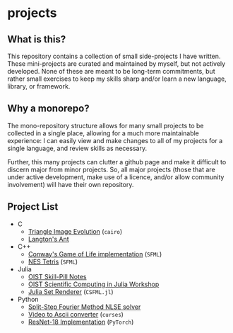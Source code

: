 # projects

## What is this?

This repository contains a collection of small side-projects I have written.
These mini-projects are curated and maintained by myself, but not actively developed.
None of these are meant to be long-term commitments, but rather small exercises to keep my skills sharp and/or learn a new language, library, or framework.

## Why a monorepo?

The mono-repository structure allows for many small projects to be collected in a single place, allowing for a much more maintainable experience: I can easily view and make changes to all of my projects for a single language, and review skills as necessary.

Further, this many projects can clutter a github page and make it difficult to discern major from minor projects.
So, all major projects (those that are under active development, make use of a licence, and/or allow community involvement) will have their own repository.

## Project List

- C
  - [Triangle Image Evolution](C/Triangle-Image-Evolution/) (`cairo`)
  - [Langton's Ant](C/Langtons-Ant/)
- C++
  - [Conway's Game of Life implementation](C++/Game-of-Life/) (`SFML`)
  - [NES Tetris](C++/Tetris/) (`SFML`)
- Julia
  - [OIST Skill-Pill Notes](Julia/Skill-Pill/)
  - [OIST Scientific Computing in Julia Workshop](Julia/Workshop/)
  - [Julia Set Renderer](Julia/Fractal-Render/) (`CSFML.jl`)
- Python
  - [Split-Step Fourier Method NLSE solver](Python3/Split-Operator-Solver/)
  - [Video to Ascii converter](Python3/video2ascii/) (`curses`)
  - [ResNet-18 Implementation](Python3/ResNet-18/) (`PyTorch`)
